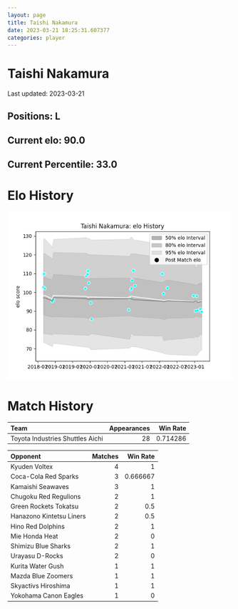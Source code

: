 ```yaml
---  
layout: page  
title: Taishi Nakamura  
date: 2023-03-21 18:25:31.607377  
categories: player  
---
```

# Taishi Nakamura


Last updated: 2023-03-21
## Positions: L

## Current elo: 90.0

## Current Percentile: 33.0

# Elo History


![elo history](history_TaishiNakamura.png)
# Match History


| Team                             |   Appearances |   Win Rate |
|:---------------------------------|--------------:|-----------:|
| Toyota Industries Shuttles Aichi |            28 |   0.714286 |

| Opponent                 |   Matches |   Win Rate |
|:-------------------------|----------:|-----------:|
| Kyuden Voltex            |         4 |   1        |
| Coca-Cola Red Sparks     |         3 |   0.666667 |
| Kamaishi Seawaves        |         3 |   1        |
| Chugoku Red Regulions    |         2 |   1        |
| Green Rockets Tokatsu    |         2 |   0.5      |
| Hanazono Kintetsu Liners |         2 |   0.5      |
| Hino Red Dolphins        |         2 |   1        |
| Mie Honda Heat           |         2 |   0        |
| Shimizu Blue Sharks      |         2 |   1        |
| Urayasu D-Rocks          |         2 |   0        |
| Kurita Water Gush        |         1 |   1        |
| Mazda Blue Zoomers       |         1 |   1        |
| Skyactivs Hiroshima      |         1 |   1        |
| Yokohama Canon Eagles    |         1 |   0        |
